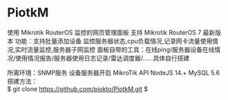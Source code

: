 # PiotkM
使用 Mikrotik RouterOS 监控的网页管理面板 
支持 Mikrotik RouterOS 7 最新版本
功能：支持批量添加设备 
     监控服务器状态,cpu负载情况,记录网卡流量使用情况,实时流量监控,服务器子网监控
     面板自带的工具：在线ping/服务器设备在线情况/使用情况报告/服务器使用日志记录/雷达调度器/......具体自行搭建
     
所需环境：SNMP服务
         设备服务器开启 MikroTik API 
         NodeJS 14.+
         MySQL 5.6    
搭建方法：         
$ git clone https://github.com/piokto/PiotkM.git $


         
     

